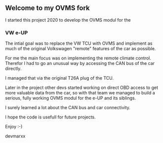 ## Welcome to my OVMS fork

I started this project 2020 to develop the OVMS modul for the

### VW e-UP

The intial goal was to replace the VW TCU with OVMS and implement as much of the original Volkswagen "remote" features of the car as possible.

For me the main focus was on implementing the remote climate control. Therefor I had to go an unusual way by accessing the CAN bus of the car directly.

I managed that via the original T26A plug of the TCU.

Later in the project other devs started working on direct OBD access to get more valuable data from the car, so with that team we managed to build a serious, fully working OVMS modul for the e-UP and its siblings.

I surely learned a lot about the CAN bus and car connectivity.

I hope the code is usefull for future projects.

Enjoy :-)

devmarxx

